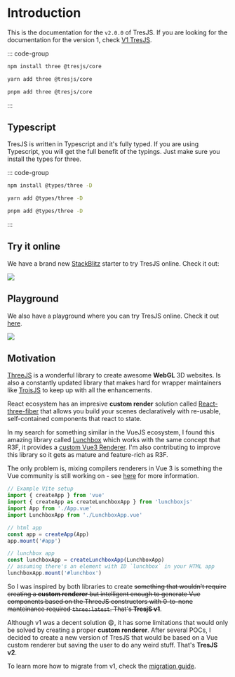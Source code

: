 # Introduction

<ClientOnly>
    <FirstScene style="aspect-ratio: 16/9; height: auto; margin: 2rem 0; border-radius: 8px; overflow:hidden;"/>
</ClientOnly>

This is the documentation for the `v2.0.0` of TresJS. If you are looking for the documentation for the version 1, check [V1 TresJS](https://v1.tresjs.org/).

::: code-group

```bash [npm]
npm install three @tresjs/core
```

```bash [yarn]
yarn add three @tresjs/core
```

```bash [pnpm]
pnpm add three @tresjs/core
```

:::

## Typescript

TresJS is written in Typescript and it's fully typed. If you are using Typescript, you will get the full benefit of the typings. Just make sure you install the types for three.

::: code-group

```bash [npm]
npm install @types/three -D
```

```bash [yarn]
yarn add @types/three -D
```

```bash [pnpm]
pnpm add @types/three -D
```
:::

## Try it online

We have a brand new [StackBlitz](https://stackblitz.com/) starter to try TresJS online. Check it out:

![](/stackblitz-starter.png)

<StackBlitzEmbed projectId="tresjs-basic" />

## Playground

We also have a playground where you can try TresJS online. Check it out [here](https://playground.tresjs.org/).

![](/public/playground.png)

## Motivation

[ThreeJS](https://threejs.org/) is a wonderful library to create awesome **WebGL** 3D websites. Is also a constantly updated library that makes hard for wrapper maintainers like [TroisJS](https://troisjs.github.io/) to keep up with all the enhancements.

React ecosystem has an impresive **custom render** solution called [React-three-fiber](https://docs.pmnd.rs/react-three-fiber) that allows you build your scenes declaratively with re-usable, self-contained components that react to state.

In my search for something similar in the VueJS ecosystem, I found this amazing library called [Lunchbox](https://github.com/breakfast-studio/lunchboxjs) which works with the same concept that R3F, it provides a [custom Vue3 Renderer](https://vuejs.org/api/custom-renderer.html). I'm also contributing to improve this library so it gets as mature and feature-rich as R3F.

The only problem is, mixing compilers renderers in Vue 3 is something the Vue community is still working on - see [here](https://github.com/vuejs/vue-loader/pull/1645) for more information.

```ts
// Example Vite setup
import { createApp } from 'vue'
import { createApp as createLunchboxApp } from 'lunchboxjs'
import App from './App.vue'
import LunchboxApp from './LunchboxApp.vue'

// html app
const app = createApp(App)
app.mount('#app')

// lunchbox app
const lunchboxApp = createLunchboxApp(LunchboxApp)
// assuming there's an element with ID `lunchbox` in your HTML app
lunchboxApp.mount('#lunchbox')
```

So I was inspired by both libraries to create ~~something that wouldn't require creating a **custom renderer** but intelligent enough to generate Vue components based on the ThreeJS constructors with 0-to-none manteinance required `three:latest`. That's **TresjS v1**~~.

Although v1 was a decent solution 😄, it has some limitations that would only be solved by creating a proper **custom renderer**. After several POCs, I decided to create a new version of TresJS that would be based on a Vue custom renderer but saving the user to do any weird stuff. That's **TresJS v2**.

To learn more how to migrate from v1, check the [migration guide](/guide/migration-guide.html).
